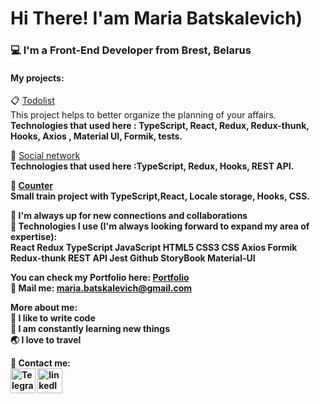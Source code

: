 <h1>Hi There! I'am Maria Batskalevich)</h1>
<h3>💻 I'm a Front-End Developer from Brest, Belarus</h3>

<h4>My projects:</h4>

📋 <a href='https://maria-batskalevich.github.io/it-inc-todolist/' target="_blank">Todolist </a><br>
This project helps to better organize the planning of your affairs.<br> <b>Technologies that used here : TypeScript, React, Redux, Redux-thunk, Hooks, Axios , Material UI, Formik, tests. </b>

👾 <a href='https://maria-batskalevich.github.io/it-inc-social-network/' target="_blank"> Social network </a><br><b>Technologies that used here :TypeScript, Redux, Hooks, REST API. <b>

🐑 <a href='https://maria-batskalevich.github.io/it-inc-counter/' target="_blank"> Counter </a><br> <b>
Small train project with TypeScript,React, Locale storage, Hooks, CSS.</b>

🎯 I'm always up for new connections and collaborations<br>
🖤 Technologies I use (I'm always looking forward to expand my area of expertise):<br>
React Redux TypeScript JavaScript HTML5 CSS3 CSS Axios Formik Redux-thunk REST API Jest Github StoryBook Material-UI





You can check my Portfolio here: <a href='https://maria-batskalevich.github.io/portfolio/' target="blank">Portfolio</a><br>
💌 Mail me: maria.batskalevich@gmail.com

More about me:<br>
💪 I like to write code<br>
🥅 I am constantly learning new things<br>
🌏 I love to travel<br>

🤍 Сontact me:<br>
<a href="https://t.me/maria_batskalevich" target="_blank"><img align="center" src="https://raw.githubusercontent.com/daniilshat/daniilshat/2d7eafe5250314b3d422c86b35de062e0f1f5178/icons/Telegram.svg" alt="Telegram" height="40" width="40" /></a>
<a href="https://www.linkedin.com/in/maria-batskalevich-18b289230/" target="_blank"><img align="center" src="https://upload.wikimedia.org/wikipedia/commons/f/f8/LinkedIn_icon_circle.svg" alt="linkedIn" height="40" width="40" /></a>
